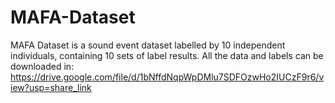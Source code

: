 # MAFA-Dataset
MAFA Dataset is a sound event dataset labelled by 10 independent individuals, containing 10 sets of label results.
All the data and labels can be downloaded in: https://drive.google.com/file/d/1bNffdNqpWpDMlu7SDFOzwHo2IUCzF9r6/view?usp=share_link
